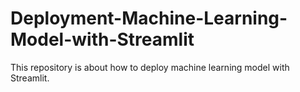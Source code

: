 # Deployment-Machine-Learning-Model-with-Streamlit
This repository is about how to deploy machine learning model with Streamlit.
